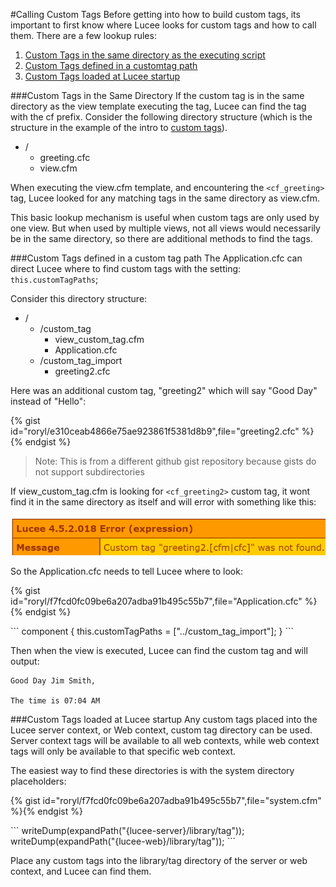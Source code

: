 #Calling Custom Tags
Before getting into how to build custom tags, its important to first know where Lucee looks for custom tags and how to call them. There are a few lookup rules:

1. [Custom Tags in the same directory as the executing script](#custom-tags-in-the-same-directory)
2. [Custom Tags defined in a customtag path](#custom-tags-defined-in-a-custom-tag-path)
4. [Custom Tags loaded at Lucee startup](#custom-tags-loaded-at-lucee-startup)

###Custom Tags in the Same Directory
If the custom tag is in the same directory as the view template executing the tag, Lucee can find the tag with the cf prefix. Consider the following directory structure (which is the structure in the example of the intro to [custom tags](https://rorylaitila.gitbooks.io/lucee/content/custom_tags.html)).

- /
  - greeting.cfc
  - view.cfm

When executing the view.cfm template, and encountering the `<cf_greeting>` tag, Lucee looked for any matching tags in the same directory as view.cfm.

This basic lookup mechanism is useful when custom tags are only used by one view. But when used by multiple views, not all views would necessarily be in the same directory, so there are additional methods to find the tags.

###Custom Tags defined in a custom tag path
The Application.cfc can direct Lucee where to find custom tags with the setting: `this.customTagPaths`;

Consider this directory structure:

- /
  - /custom_tag
    - view_custom_tag.cfm
    - Application.cfc
  - /custom_tag_import
    - greeting2.cfc

Here was an additional custom tag, "greeting2" which will say "Good Day" instead of "Hello":

{% gist id="roryl/e310ceab4866e75ae923861f5381d8b9",file="greeting2.cfc" %}{% endgist %}

> Note: This is from a different github gist repository because gists do not support subdirectories

If view_custom_tag.cfm is looking for `<cf_greeting2>` custom tag, it wont find it in the same directory as itself and will error with something like this:

![](not_found.png)

So the Application.cfc needs to tell Lucee where to look:

{% gist id="roryl/f7fcd0fc09be6a207adba91b495c55b7",file="Application.cfc" %}{% endgist %}

<noscript>
```
component {
	this.customTagPaths = ["../custom_tag_import"];
}
```
</noscript>

Then when the view is executed, Lucee can find the custom tag and will output:

```
Good Day Jim Smith,

The time is 07:04 AM
```

###Custom Tags loaded at Lucee startup
Any custom tags placed into the Lucee server context, or Web context, custom tag directory can be used. Server context tags will be available to all web contexts, while web context tags will only be available to that specific web context.

The easiest way to find these directories is with the system directory placeholders:

{% gist id="roryl/f7fcd0fc09be6a207adba91b495c55b7",file="system.cfm" %}{% endgist %}

<noscript>
```
<cfscript>
writeDump(expandPath("{lucee-server}/library/tag"));
writeDump(expandPath("{lucee-web}/library/tag"));
</cfscript>
```
</noscript>

Place any custom tags into the library/tag directory of the server or web context, and Lucee can find them.